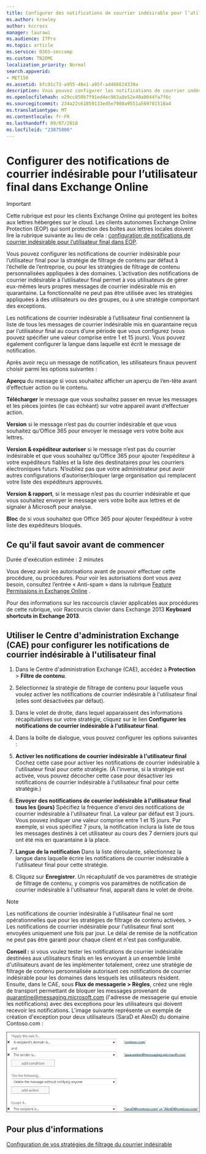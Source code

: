 ```yaml
---
title: Configurer des notifications de courrier indésirable pour l’utilisateur final dans Exchange Online
ms.author: krowley
author: kccross
manager: laurawi
ms.audience: ITPro
ms.topic: article
ms.service: O365-seccomp
ms.custom: TN2DMC
localization_priority: Normal
search.appverid:
- MET150
ms.assetid: bfc91c73-a955-40e1-a95f-ad466624339a
description: Vous pouvez configurer les notifications de courrier indésirable à l'utilisateur final pour la stratégie de filtrage de contenu par défaut à l'échelle de l'entreprise, ou pour les stratégies de filtrage de contenu personnalisées appliquées à des domaines.
ms.openlocfilehash: e29cc850b7f91ed4ec963a8e52e40a0044fa7f6c
ms.sourcegitcommit: 234a22c61859133ed5e7988a9551a569781518a4
ms.translationtype: MT
ms.contentlocale: fr-FR
ms.lasthandoff: 09/07/2018
ms.locfileid: "23875806"
---
```

# <a name="configure-end-user-spam-notifications-in-exchange-online"></a>Configurer des notifications de courrier indésirable pour l’utilisateur final dans Exchange Online

> [!IMPORTANT]
> Cette rubrique est pour les clients Exchange Online qui protègent les boîtes aux lettres hébergées sur le cloud. Les clients autonomes Exchange Online Protection (EOP) qui sont protection des boîtes aux lettres locales doivent lire la rubrique suivante au lieu de cela : [configuration de notifications de courrier indésirable pour l’utilisateur final dans EOP](configure-end-user-spam-notifications-in-eop.md). 
  
Vous pouvez configurer les notifications de courrier indésirable pour l’utilisateur final pour la stratégie de filtrage de contenu par défaut à l’échelle de l’entreprise, ou pour les stratégies de filtrage de contenu personnalisées appliquées à des domaines. L’activation des notifications de courrier indésirable à l’utilisateur final permet à vos utilisateurs de gérer eux-mêmes leurs propres messages de courrier indésirable mis en quarantaine. La fonctionnalité ne peut pas être utilisée avec les stratégies appliquées à des utilisateurs ou des groupes, ou à une stratégie comportant des exceptions.
  
Les notifications de courrier indésirable à l’utilisateur final contiennent la liste de tous les messages de courrier indésirable mis en quarantaine reçus par l’utilisateur final au cours d’une période que vous configurez (vous pouvez spécifier une valeur comprise entre 1 et 15 jours). Vous pouvez également configurer la langue dans laquelle est écrit le message de notification.
  
Après avoir reçu un message de notification, les utilisateurs finaux peuvent choisir parmi les options suivantes :

**Aperçu** du message si vous souhaitez afficher un aperçu de l’en-tête avant d’effectuer action ou le contenu.

**Télécharger** le message que vous souhaitez passer en revue les messages et les pièces jointes (le cas échéant) sur votre appareil avant d’effectuer action.

**Version** si le message n’est pas du courrier indésirable et que vous souhaitez qu’Office 365 pour envoyer le message vers votre boîte aux lettres.

**Version & expéditeur autoriser** si le message n’est pas du courrier indésirable et que vous souhaitez qu’Office 365 pour ajouter l’expéditeur à votre expéditeurs fiables et la liste des destinataires pour les courriers électroniques futurs. N’oubliez pas que votre administrateur peut avoir autres configurations d’autoriser/bloquer large organisation qui remplacent votre liste des expéditeurs approuvés.

**Version & rapport**, si le message n’est pas du courrier indésirable et que vous souhaitez envoyer le message vers votre boîte aux lettres et de signaler à Microsoft pour analyse.

**Bloc** de si vous souhaitez que Office 365 pour ajouter l’expéditeur à votre liste des expéditeurs bloqués.
  
## <a name="what-do-you-need-to-know-before-you-begin"></a>Ce qu'il faut savoir avant de commencer

Durée d'exécution estimée : 2 minutes
  
Vous devez avoir les autorisations avant de pouvoir effectuer cette procédure, ou procédures. Pour voir les autorisations dont vous avez besoin, consultez l’entrée « Anti-spam » dans la rubrique [Feature Permissions in Exchange Online](http://technet.microsoft.com/library/15073ce1-0917-403b-8839-02a2ebc96e16.aspx) . 
  
Pour des informations sur les raccourcis clavier applicables aux procédures de cette rubrique, voir Raccourcis clavier dans Exchange 2013 **Keyboard shortcuts in Exchange 2013**.
  
## <a name="use-the-eac-to-configure-end-user-spam-notifications"></a>Utiliser le Centre d'administration Exchange (CAE) pour configurer les notifications de courrier indésirable à l'utilisateur final

1. Dans le Centre d'administration Exchange (CAE), accédez à **Protection** \> **Filtre de contenu**.
    
2. Sélectionnez la stratégie de filtrage de contenu pour laquelle vous voulez activer les notifications de courrier indésirable à l'utilisateur final (elles sont désactivées par défaut).
    
3. Dans le volet de droite, dans lequel apparaissent des informations récapitulatives sur votre stratégie, cliquez sur le lien **Configurer les notifications de courrier indésirable à l'utilisateur final**. 
    
4. Dans la boîte de dialogue, vous pouvez configurer les options suivantes :
    
1. **Activer les notifications de courrier indésirable à l'utilisateur final** Cochez cette case pour activer les notifications de courrier indésirable à l'utilisateur final pour cette stratégie. (À l'inverse, si la stratégie est activée, vous pouvez décocher cette case pour désactiver les notifications de courrier indésirable à l'utilisateur final pour cette stratégie.) 
    
2. **Envoyer des notifications de courrier indésirable à l'utilisateur final tous les (jours)** Spécifiez la fréquence d'envoi des notifications de courrier indésirable à l'utilisateur final. La valeur par défaut est 3 jours. Vous pouvez indiquer une valeur comprise entre 1 et 15 jours. Par exemple, si vous spécifiez 7 jours, la notification inclura la liste de tous les messages destinés à cet utilisateur au cours des 7 derniers jours qui ont été mis en quarantaine à la place. 
    
3. **Langue de la notification** Dans la liste déroulante, sélectionnez la langue dans laquelle écrire les notifications de courrier indésirable à l'utilisateur final pour cette stratégie. 
    
5. Cliquez sur **Enregistrer**. Un récapitulatif de vos paramètres de stratégie de filtrage de contenu, y compris vos paramètres de notification de courrier indésirable à l'utilisateur final, apparaît dans le volet de droite.
    
> [!NOTE]
>  Les notifications de courrier indésirable à l'utilisateur final ne sont opérationnelles que pour les stratégies de filtrage de contenu activées. >  Les notifications de courrier indésirable pour l'utilisateur final sont envoyées uniquement une fois par jour. Le délai de remise de la notification ne peut pas être garanti pour chaque client et n'est pas configurable. 
  
 **Conseil :** si vous voulez tester les notifications de courrier indésirable destinées aux utilisateurs finals en les envoyant à un ensemble limité d'utilisateurs avant de les implémenter totalement, créez une stratégie de filtrage de contenu personnalisée autorisant ces notifications de courrier indésirable pour les domaines dans lesquels les utilisateurs résident. Ensuite, dans le CAE, sous **Flux de messagerie \> Règles**, créez une règle de transport permettant de bloquer les messages provenant de quarantine@messaging.microsoft.com (l'adresse de messagerie qui envoie les notifications) avec des exceptions pour les utilisateurs qui doivent recevoir les notifications. L'image suivante représente un exemple de création d'exception pour deux utilisateurs (SaraD et AlexD) du domaine Contoso.com : 
  
![Règle de transport pour tester les notifications de courrier indésirable de l'utilisateur final](media/EOP-ESN-testspecificusers.jpg)
  
## <a name="for-more-information"></a>Pour plus d'informations

[Configuration de vos stratégies de filtrage du courrier indésirable](configure-your-spam-filter-policies.md)
  
